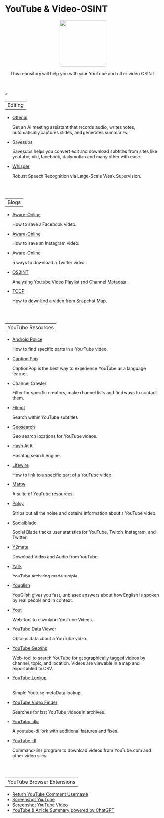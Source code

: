 # YouTube & Video-OSINT
<p align="center">
      <img width="150" height="150" src="https://www.cqcore.uk/wp-content/uploads/2021/04/cropped-cropped-Capture-2.png">
    </p>
<p align="center">This repository will help you with your YouTube and other video OSINT.</p>
<br></br>
<<table>
    <tr>
        <td>Editing</td>
    </tr>
</table>      <td> 
<ul>
<li><a href="https://otter.ai/">Otter.ai</a></li>
 <p>Get an AI meeting assistant that records audio, writes notes, automatically captures slides, and generates summaries.</p>
<li><a href="https://savesubs.com/">Savesubs</a></li>
 <p>Savesubs helps you convert edit and download subtitles from sites like youtube, viki, facebook, dailymotion and many other with ease.</p> 
<li><a href="https://github.com/openai/whisper">Whisper</a></li>
 <p>Robust Speech Recognition via Large-Scale Weak Supervision.</p>
</ul> 
<br></br>
<table>
    <tr>
        <td>Blogs</td>
    </tr>
</table>
<ul>
<li><a href="https://www.aware-online.com/en/osint-tutorials/save-a-facebook-video/">Aware-Online</a></li>
 <p>How to save a Facebook video.</p>
<li><a href="https://www.aware-online.com/en/how-to-save-an-instagram-video/">Aware-Online</a></li> 
 <p>How to save an Instagram video.</p>
<li><a href="https://www.aware-online.com/en/5-ways-to-download-videos-on-twitter/">Aware-Online</a></li>
 <p>5 ways to download a Twitter video.</p>
<li><a href="https://os2int.com/toolbox/analysing-youtube-video-playlist-and-channel-metadata/">OS2INT</a></li>
 <p>Analysing Youtube Video Playlist and Channel Metadata.</p>
<li><a href="https://osintcurio.us/2020/04/13/using-snapchat-for-osint-10-minute-tip/">TOCP</a></li> 
 <p>How to downlaod a video from Snapchat Map.</p>
</ul>  
<br></br>
<table>
    <tr>
        <td>YouTube Resources</td>
    </tr>
</table>
<ul>
<li><a href="https://www.androidpolice.com/2021/06/05/how-to-find-specific-parts-in-a-youtube-video-without-having-to-watch-the-whole-thing/">Android Police</a></li>
 <p>How to find specific parts in a YourTube video.</p>
<li><a href="https://www.captionpop.com/">Caption Pop</a></li>
 <p>CaptionPop is the best way to experience YouTube as a language learner.</p>
<li><a href="https://channelcrawler.com/">Channel Crawler</a></li> 
 <p>Filter for specific creators, make channel lists and find ways to contact them.</p>
<li><a href="https://filmot.com/">Filmot</a></li> 
 <p>Search within YouTube subtitles</p>
<li><a href="https://youtube.github.io/geo-search-tool/search.html">Geosearch</a></li> 
 <p>Geo search locations for YouTube videos.</p>
<li><a href="https://hashatit.com/">Hash At It</a></li>
 <p>Hashtag search engine.</p>
<li><a href="https://www.lifewire.com/link-to-specific-part-of-youtube-video-1616414">Lifewire</a></li> 
 <p>How to link to a specific part of a YouTube video.</p>  
<li><a href="https://mattw.io/">Mattw</a></li> 
 <p>A suite of YouTube resources.</p>
<li><a href="https://https://polsy.org.uk/play/yt/">Polsy</a></li> 
 <p>Strips out all the noise and obtains information about a YouTube video.</p>
<li><a href="https://socialblade.com/">Socialblade</a></li> 
 <p>Social Blade tracks user statistics for YouTube, Twitch, Instagram, and Twitter.</p>
<li><a href="https://www.y2mate.com/en562">Y2mate</a></li> 
 <p>Download Video and Audio from YouTube.</p>
<li><a href="https://github.com/Owez/yark">Yark</a></li> 
 <p>YouTube archiving made simple.</p>
<li><a href="https://youglish.com/">Youglish</a></li> 
 <p>YouGlish gives you fast, unbiased answers about how English is spoken by real people and in context.</p>
<li><a href="https://yout.com/">Yout</a></li>  
 <p>Web-tool to downlaod YouTube Videos.</p>
<li><a href="https://citizenevidence.amnestyusa.org/">YouTube Data Viewer</a></li>
 <p>Obtains data about a YouTube video.</p>
<li><a href="https://mattw.io/youtube-geofind/location">YouTube Geofind</a></li>
 <p>Web-tool to search YouTube for geographically tagged videos by channel, topic, and location. Videos are viewable in a map and exportabled to CSV.</p> 
<li><a href="https://youtube-lookup.vercel.app/">YouTube Lookup</a></li> 
 <p>Simple Youtube metaData lookup.</p>
<li><a href="https://github.com/TheTechRobo/youtubevideofinder">YouTube Video Finder</a></li> 
 <p>Searches for lost YouTube videos in archives.</p>
<li><a href="https://github.com/yt-dlp/yt-dlp">YouTube-dlp</a></li>
 <p>A youtube-dl fork with additional features and fixes.</p>
<li><a href="https://github.com/ytdl-org/youtube-dl">YouTube-dl</a></li>
 <p>Command-line program to download videos from YouTube.com and other video sites.</p>
</ul> 
<br></br>
 <table>
    <tr>
        <td>YouTube Browser Extensions</td>
    </tr>
</table>
<ul>
  <li><a href="https://chrome.google.com/webstore/detail/return-youtube-comment-us/kamibelompadnaekbellinmgbphoidmj">Return YouTube Comment Username</a></li>
  <li><a href="https://chrome.google.com/webstore/detail/screenshot-youtube/gjoijpfmdhbjkkgnmahganhoinjjpohk">Screenshot YouTube</a></li>
  <li><a href="https://chrome.google.com/webstore/detail/screenshot-youtube-video/lnaahdmijnjnmgaalacdgakieangpjgp">Screenshot YouTube Video</a></li>
  <li><a href="https://chrome.google.com/webstore/detail/youtube-summary-with-chat/nmmicjeknamkfloonkhhcjmomieiodli">YouTube & Article Summary powered by ChatGPT</a></li>
</ul>
<br></br>



